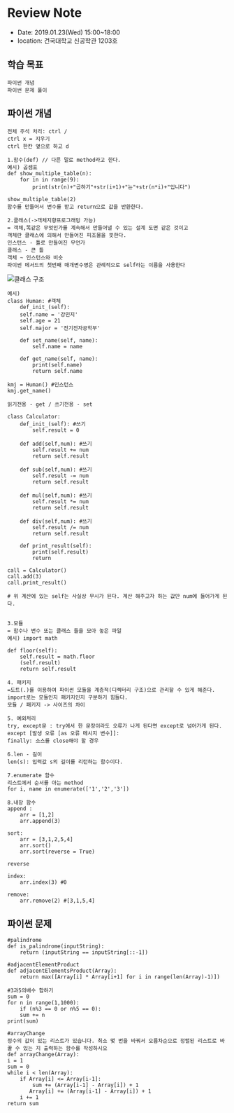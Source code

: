 # Review Note

- Date: 2019.01.23(Wed) 15:00~18:00
- location: 건국대학교 신공학관 1203호

## 학습 목표
    파이썬 개념
    파이썬 문제 풀이

## 파이썬 개념

    전체 주석 처리: ctrl /
    ctrl x = 지우기
    ctrl 한칸 옆으로 하고 d

    1.함수(def) // 다른 말로 method라고 한다.
    예시) 곱셈표
    def show_multiple_table(n):
        for in in range(9):
            print(str(n)+"곱하기"+str(i+1)+"는"+str(n*i)+"입니다")

    show_multiple_table(2)
    함수를 만들어서 변수를 받고 return으로 값을 반환한다.

    2.클래스(->객체지향프로그래밍 가능)
    = 객체,똑같은 무엇인가를 계속해서 만들어낼 수 있는 설계 도면 같은 것이고
    객체란 클래스에 의해서 만들어진 피조물을 뜻한다.
    인스턴스 - 틀로 만들어진 무언가
    클래스 - 큰 틀
    객체 ~ 인스턴스와 비슷
    파이썬 메서드의 첫번째 매개변수명은 관례적으로 self라는 이름을 사용한다
![클래스 구조](https://wikidocs.net/images/page/12392/setdata.png)

    예시) 
    class Human: #객체
        def_init_(self):
        self.name = '강민지'
        self.age = 21
        self.major = '전기전자공학부'

        def set_name(self, name):
            self.name = name

        def get_name(self, name):
            print(self.name)
            return self.name

    kmj = Human() #인스턴스
    kmj.get_name()

    읽기전용 - get / 쓰기전용 - set

    class Calculator:
        def_init_(self): #쓰기
            self.result = 0

        def add(self,num): #쓰기
            self.result += num
            return self.result 

        def sub(self,num): #쓰기
            self.result -= num
            return self.result    

        def mul(self,num): #쓰기
            self.result *= num
            return self.result  

        def div(self,num): #쓰기
            self.result /= num
            return self.result    

        def print_result(self):
            print(self.result)
            return

    call = Calculator()
    call.add(3)
    call.print_result() 

    # 위 계산에 있는 self는 사실상 무시가 된다. 계산 해주고자 하는 값만 num에 들어가게 된다.
    

    3.모듈
    = 함수나 변수 또는 클래스 들을 모아 놓은 파일
    예시) import math
    
    def floor(self):
        self.result = math.floor
        (self.result)
        return self.result

    4. 패키지
    =도트(.)를 이용하여 파이썬 모듈을 계층적(디렉터리 구조)으로 관리할 수 있게 해준다.
    import로는 모듈인지 패키지인지 구분하기 힘들다.
    모듈 / 패키지 -> 사이즈의 차이

    5. 예외처리
    try, except문 : try에서 한 문장이라도 오류가 나게 된다면 except로 넘어가게 된다.
    except [발생 오류 [as 오류 메시지 변수]]:
    finally: 소스를 close해야 할 경우

    6.len - 길이
    len(s): 입력값 s의 길이를 리턴하는 함수이다.

    7.enumerate 함수
    리스트에서 순서를 아는 method
    for i, name in enumerate(['1','2','3'])

    8.내장 함수
    append :
        arr = [1,2]
        arr.append(3)

    sort:
        arr = [3,1,2,5,4]
        arr.sort()
        arr.sort(reverse = True)

    reverse

    index:
        arr.index(3) #0

    remove:
        arr.remove(2) #[3,1,5,4]



## 파이썬 문제 
    #palindrome
    def is_palindrome(inputString):
        return (inputString == inputString[::-1])

    #adjacentElementProduct
    def adjacentElementsProduct(Array):
        return max([Array[i] * Array[i+1] for i in range(len(Array)-1)])

    #3과5의배수 합하기
    sum = 0
    for n in range(1,1000):
        if (n%3 == 0 or n%5 == 0):
        sum += n
    print(sum)

    #arrayChange 
    정수의 값이 있는 리스트가 있습니다. 최소 몇 번을 바꿔서 오름차순으로 정렬된 리스트로 바꿀 수 있는 지 출력하는 함수를 작성하시오
    def arrayChange(Array):
    i = 1
    sum = 0
    while i < len(Array):
        if Array[i] <= Array[i-1]:
            sum += (Array[i-1] - Array[i]) + 1
           Array[i] += (Array[i-1] - Array[i]) + 1 
        i += 1
    return sum
